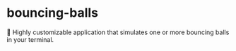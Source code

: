 # bouncing-balls
🏀 Highly customizable application that simulates one or more bouncing balls in your terminal.
